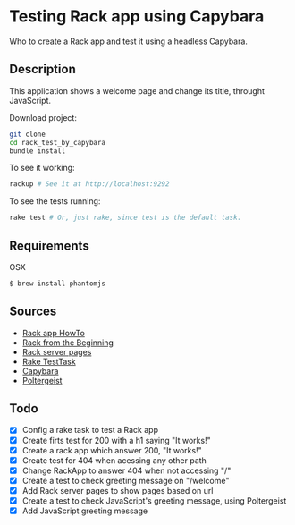 # Testing Rack app using Capybara

Who to create a Rack app and test it using a headless Capybara.

## Description

This application shows a welcome page and change its title, throught JavaScript.

Download project:

```bash
git clone
cd rack_test_by_capybara
bundle install
```

To see it working:

```bash
rackup # See it at http://localhost:9292
```

To see the tests running:

```bash
rake test # Or, just rake, since test is the default task.
```

## Requirements

OSX

```bash
$ brew install phantomjs
```

## Sources

 - [Rack app HowTo](https://github.com/rack/rack/wiki/(tutorial)-rackup-howto)
 - [Rack from the Beginning](http://hawkins.io/2012/07/rack_from_the_beginning/)
 - [Rack server pages](https://github.com/migrs/rack-server-pages)
 - [Rake TestTask](http://ruby-doc.org/stdlib-2.2.3/libdoc/rake/rdoc/Rake/TestTask.html)
 - [Capybara](https://github.com/jnicklas/capybara)
 - [Poltergeist](https://github.com/teampoltergeist/poltergeist)

## Todo

 - [x] Config a rake task to test a Rack app
 - [x] Create firts test for 200 with a h1 saying "It works!"
 - [x] Create a rack app which answer 200, "It works!"
 - [x] Create test for 404 when acessing any other path
 - [x] Change RackApp to answer 404 when not accessing "/"
 - [x] Create a test to check greeting message on "/welcome"
 - [x] Add Rack server pages to show pages based on url
 - [x] Create a test to check JavaScript's greeting message, using Poltergeist
 - [x] Add JavaScript greeting message
